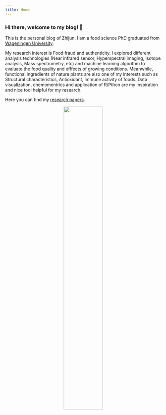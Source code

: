 ```yaml
---
title: Home
---
```

### Hi there, welcome to my blog! 👋

This is the personal blog of Zhijun. I am a food science PhD graduated from [Wageningen University](https://www.wur.nl).

My research interest is Food fraud and authenticity. I explored different analysis technologies (Near infrared sensor, Hyperspectral imaging, Isotope analysis, Mass spectrometry, etc) and machine learning algorithm to evaluate the food quality and efffects of growing conditions. Meanwhile, functional ingredients of nature plants are also one of my interests such as Structural characteristics, Antioxidant, Immune activity of foods. Data visualization, chemomentrics and application of R/Pthon are my inspiration and nice tool helpful for my research.

Here you can find my [research papers](https://www.researchgate.net/profile/Zhijun-Wang-18).


<div align=center><img src="/./_index_files/labtocat.png" alt="" width="50%" height="50%"/></div>


